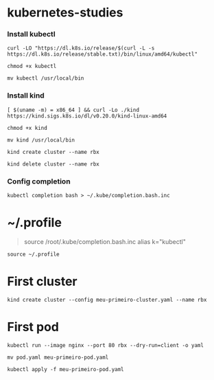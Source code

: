 # kubernetes-studies

### Install kubectl

```
curl -LO "https://dl.k8s.io/release/$(curl -L -s https://dl.k8s.io/release/stable.txt)/bin/linux/amd64/kubectl"
```

```
chmod +x kubectl
```

```
mv kubectl /usr/local/bin
```

### Install kind

```
[ $(uname -m) = x86_64 ] && curl -Lo ./kind https://kind.sigs.k8s.io/dl/v0.20.0/kind-linux-amd64
```

```
chmod +x kind
```

```
mv kind /usr/local/bin
```

```
kind create cluster --name rbx
```

```
kind delete cluster --name rbx
```

### Config completion

```
kubectl completion bash > ~/.kube/completion.bash.inc
```

# ~/.profile

> source /root/.kube/completion.bash.inc
> alias k="kubectl"

```
source ~/.profile
```

# First cluster

```
kind create cluster --config meu-primeiro-cluster.yaml --name rbx
```

# First pod

```
kubectl run --image nginx --port 80 rbx --dry-run=client -o yaml
```

```
mv pod.yaml meu-primeiro-pod.yaml
```

```
kubectl apply -f meu-primeiro-pod.yaml
```